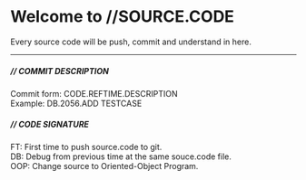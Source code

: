 # Welcome to //SOURCE.CODE
Every source code will be push, commit and understand in here.
<hr>
<h5>// COMMIT DESCRIPTION</h5>
Commit form: CODE.REFTIME.DESCRIPTION<br>
Example: DB.2056.ADD TESTCASE
<br>
<h5>// CODE SIGNATURE</h5>
  FT: First time to push source.code to git.<br>
  DB: Debug from previous time at the same souce.code file.<br>
  OOP: Change source to Oriented-Object Program.
